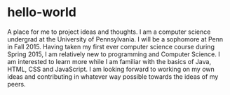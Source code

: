 # hello-world
A place for me to project ideas and thoughts.
I am a computer science undergrad at the University of Pennsylvania. I will be a sophomore at Penn in Fall 2015. Having taken my first ever computer science course during Spring 2015, I am relatively new to programming and Computer Science. I am interested to learn more while I am familiar with the basics of Java, HTML, CSS and JavaScript. I am looking forward to working on my own ideas and contributing in whatever way possible towards the ideas of my peers.
